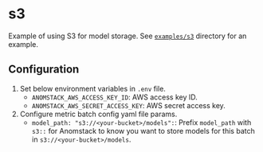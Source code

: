 # s3

Example of using S3 for model storage. See [`examples/s3`](https://github.com/andrewm4894/anomstack/tree/main/metrics/examples/s3/) directory for an example.

## Configuration

1. Set below environment variables in `.env` file.
    - `ANOMSTACK_AWS_ACCESS_KEY_ID`: AWS access key ID.
    - `ANOMSTACK_AWS_SECRET_ACCESS_KEY`: AWS secret access key.
1. Configure metric batch config yaml file params.
    - `model_path: "s3://<your-bucket>/models":`: Prefix `model_path` with `s3::` for Anomstack to know you want to store models for this batch in `s3://<your-bucket>/models`.
